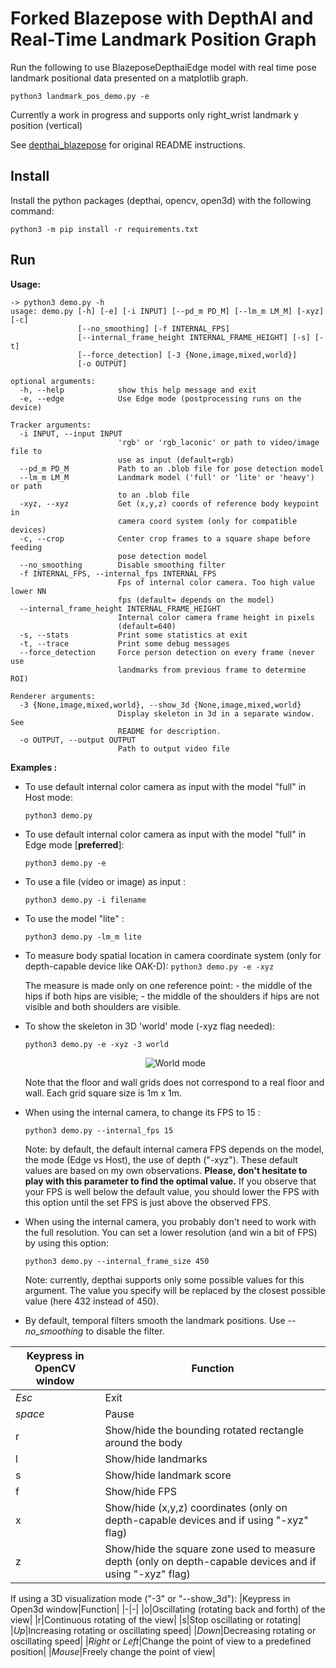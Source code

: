 # Forked Blazepose with DepthAI and Real-Time Landmark Position Graph

Run the following to use BlazeposeDepthaiEdge model with real time pose landmark positional data presented on a matplotlib graph.

```
python3 landmark_pos_demo.py -e
```

Currently a work in progress and supports only right_wrist landmark y position (vertical)

See [depthai_blazepose](https://github.com/geaxgx/depthai_blazepose) for original README instructions.


## Install


Install the python packages (depthai, opencv, open3d) with the following command:

```
python3 -m pip install -r requirements.txt
```

## Run

**Usage:**

```
-> python3 demo.py -h
usage: demo.py [-h] [-e] [-i INPUT] [--pd_m PD_M] [--lm_m LM_M] [-xyz] [-c]
               [--no_smoothing] [-f INTERNAL_FPS]
               [--internal_frame_height INTERNAL_FRAME_HEIGHT] [-s] [-t]
               [--force_detection] [-3 {None,image,mixed,world}]
               [-o OUTPUT]

optional arguments:
  -h, --help            show this help message and exit
  -e, --edge            Use Edge mode (postprocessing runs on the device)

Tracker arguments:
  -i INPUT, --input INPUT
                        'rgb' or 'rgb_laconic' or path to video/image file to
                        use as input (default=rgb)
  --pd_m PD_M           Path to an .blob file for pose detection model
  --lm_m LM_M           Landmark model ('full' or 'lite' or 'heavy') or path
                        to an .blob file
  -xyz, --xyz           Get (x,y,z) coords of reference body keypoint in
                        camera coord system (only for compatible devices)
  -c, --crop            Center crop frames to a square shape before feeding
                        pose detection model
  --no_smoothing        Disable smoothing filter
  -f INTERNAL_FPS, --internal_fps INTERNAL_FPS
                        Fps of internal color camera. Too high value lower NN
                        fps (default= depends on the model)
  --internal_frame_height INTERNAL_FRAME_HEIGHT
                        Internal color camera frame height in pixels
                        (default=640)
  -s, --stats           Print some statistics at exit
  -t, --trace           Print some debug messages
  --force_detection     Force person detection on every frame (never use
                        landmarks from previous frame to determine ROI)

Renderer arguments:
  -3 {None,image,mixed,world}, --show_3d {None,image,mixed,world}
                        Display skeleton in 3d in a separate window. See
                        README for description.
  -o OUTPUT, --output OUTPUT
                        Path to output video file
```
**Examples :**

- To use default internal color camera as input with the model "full" in Host mode:

    ```python3 demo.py```

- To use default internal color camera as input with the model "full" in Edge mode [**preferred**]:

    ```python3 demo.py -e```

- To use a file (video or image) as input :

    ```python3 demo.py -i filename```

- To use the model "lite" :

    ```python3 demo.py -lm_m lite```

- To measure body spatial location in camera coordinate system (only for depth-capable device like OAK-D):
    ```python3 demo.py -e -xyz```

    The measure is made only on one reference point:
        - the middle of the hips if both hips are visible;
        - the middle of the shoulders if hips are not visible and both shoulders are visible.

- To show the skeleton in 3D 'world' mode (-xyz flag needed):

    ```python3 demo.py -e -xyz -3 world```

    <p align="center"> <img  src="img/3d_world_visualization.gif" alt="World mode"></p>

    Note that the floor and wall grids does not correspond to a real floor and wall. Each grid square size is 1m x 1m.

- When using the internal camera, to change its FPS to 15 : 

    ```python3 demo.py --internal_fps 15```

    Note: by default, the default internal camera FPS depends on the model, the mode (Edge vs Host), the use of depth ("-xyz"). These default values are based on my own observations. **Please, don't hesitate to play with this parameter to find the optimal value.** If you observe that your FPS is well below the default value, you should lower the FPS with this option until the set FPS is just above the observed FPS.

- When using the internal camera, you probably don't need to work with the full resolution. You can set a lower resolution (and win a bit of FPS) by using this option: 

    ```python3 demo.py --internal_frame_size 450```

    Note: currently, depthai supports only some possible values for this argument. The value you specify will be replaced by the closest possible value (here 432 instead of 450).

- By default, temporal filters smooth the landmark positions. Use *--no_smoothing* to disable the filter.

|Keypress in OpenCV window|Function|
|-|-|
|*Esc*|Exit|
|*space*|Pause|
|r|Show/hide the bounding rotated rectangle around the body|
|l|Show/hide landmarks|
|s|Show/hide landmark score|
|f|Show/hide FPS|
|x|Show/hide (x,y,z) coordinates (only on depth-capable devices and if using "-xyz" flag)|
|z|Show/hide the square zone used to measure depth (only on depth-capable devices and if using "-xyz" flag)|

If using a 3D visualization mode ("-3" or "--show_3d"):
|Keypress in Open3d window|Function|
|-|-|
|o|Oscillating (rotating back and forth) of the view|
|r|Continuous rotating of the view|
|s|Stop oscillating or rotating|
|*Up*|Increasing rotating or oscillating speed|
|*Down*|Decreasing rotating or oscillating speed|
|*Right* or *Left*|Change the point of view to a predefined position|
|*Mouse*|Freely change the point of view|
